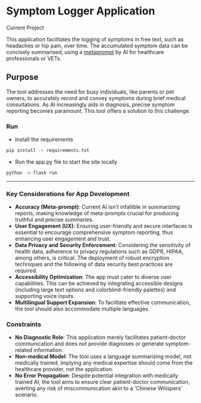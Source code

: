 # Symptom Logger Application

Current Project

This application facilitates the logging of symptoms in free text, such as headaches or hip pain, over time. The accumulated symptom data can be concisely summarised, using a [metaprompt](./application/metaprompt.py) by AI for healthcare professionals or VETs.

## Purpose

The tool addresses the need for busy individuals, like parents or pet owners, to accurately record and convey symptoms during brief medical consultations. As AI increasingly aids in diagnosis, precise symptom reporting becomes paramount. This tool offers a solution to this challenge.

### Run
- Install the requirements
```bash
pip install -r requirements.txt
```
- Run the app.py file to start the site locally
```bash
python -m flask run
```
___
### Key Considerations for App Development
- **Accuracy (Meta-prompt)**: 
    Current AI isn't infallible in summarizing reports, making knowledge of meta-prompts crucial for producing truthful and precise summaries.
- **User Engagement (UX)**: 
    Ensuring user-friendly and secure interfaces is essential to encourage comprehensive symptom reporting, thus enhancing user engagement and trust.
- **Data Privacy and Security Enforcement**: 
    Considering the sensitivity of health data, adherence to privacy regulations such as GDPR, HIPAA, among others, is critical. The deployment of robust encryption techniques and the following of data security best practices are required.
- **Accessibility Optimization**: 
    The app must cater to diverse user capabilities. This can be achieved by integrating accessible designs (including large text options and colorblind-friendly palettes) and supporting voice inputs.
- **Multilingual Support Expansion**: 
    To facilitate effective communication, the tool should also accommodate multiple languages.

### Constraints
- **No Diagnostic Role**: This application merely facilitates patient-doctor communication and does not provide diagnoses or generate symptom-related information.
- **Non-medical Model**: The tool uses a language summarizing model, not medically trained, implying any medical expertise should come from the healthcare provider, not the application.
- **No Error Propagation**: Despite potential integration with medically trained AI, the tool aims to ensure clear patient-doctor communication, averting any risk of miscommunication akin to a 'Chinese Whispers' scenario.
